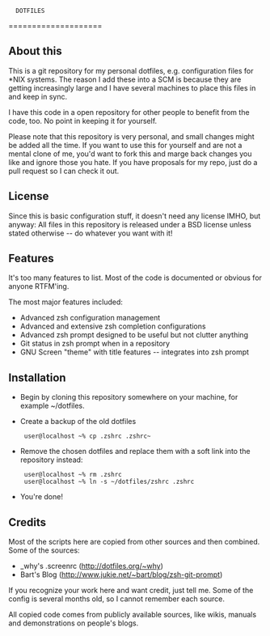       DOTFILES
====================

About this
----------
This is a git repository for my personal dotfiles, e.g. configuration files for *NIX systems. The reason I add these into a SCM is because they are getting increasingly large and I have several machines to place this files in and keep in sync.

I have this code in a open repository for other people to benefit from the code, too. No point in keeping it for yourself.

Please note that this repository is very personal, and small changes might be added all the time. If you want to use this for yourself and are not a mental clone of me, you'd want to fork this and marge back changes you like and ignore those you hate. If you have proposals for my repo, just do a pull request so I can check it out.

License
-------
Since this is basic configuration stuff, it doesn't need any license IMHO, but anyway: All files in this repository is released under a BSD license unless stated otherwise -- do whatever you want with it!

Features
--------
It's too many features to list. Most of the code is documented or obvious for anyone RTFM'ing.

The most major features included:

 * Advanced zsh configuration management
 * Advanced and extensive zsh completion configurations
 * Advanced zsh prompt designed to be useful but not clutter anything
 * Git status in zsh prompt when in a repository
 * GNU Screen "theme" with title features -- integrates into zsh prompt

Installation
------------
 * Begin by cloning this repository somewhere on your machine, for example ~/dotfiles.
 * Create a backup of the old dotfiles
     
        user@localhost ~% cp .zshrc .zshrc~
     
 * Remove the chosen dotfiles and replace them with a soft link into the repository instead:
     
        user@localhost ~% rm .zshrc
        user@localhost ~% ln -s ~/dotfiles/zshrc .zshrc 
     
 * You're done!

Credits
-------
Most of the scripts here are copied from other sources and then combined. Some of the sources:

 * _why's .screenrc (http://dotfiles.org/~why)
 * Bart's Blog (http://www.jukie.net/~bart/blog/zsh-git-prompt)

If you recognize your work here and want credit, just tell me. Some of the config is several months old, so I cannot remember each source.

All copied code comes from publicly available sources, like wikis, manuals and demonstrations on people's blogs.

